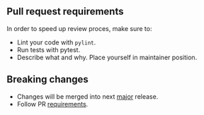 ## Pull request requirements
In order to speed up review proces, make sure to:
* Lint your code with `pylint`.
* Run tests with pytest.
* Describe what and why. Place yourself in maintainer position.

## Breaking changes
* Changes will be merged into next [major](https://semver.org/) release. 
* Follow PR [requirements](#pull-request-requirements).
